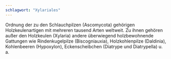 ```yaml
---
schlagwort: "Xylariales"
---
```

Ordnung der zu den Schlauchpilzen (Ascomycota) gehörigen Holzkeulenartigen mit mehreren tausend Arten weltweit. Zu ihnen gehören außer den Holzkeulen (Xylaria) andere überwiegend holzbewohnende Gattungen wie Rindenkugelpilze (Biscogniauxia), Holzkohlenpilze (Daldinia), Kohlenbeeren (Hypoxylon), Eckenscheibchen (Diatrype und Diatrypella) u. a.


